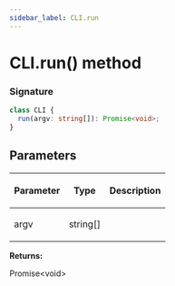 ```yaml
---
sidebar_label: CLI.run
---
```


# CLI.run() method

### Signature

```typescript
class CLI {
  run(argv: string[]): Promise<void>;
}
```

## Parameters

<table><thead><tr><th>

Parameter

</th><th>

Type

</th><th>

Description

</th></tr></thead>
<tbody><tr><td>

argv

</td><td>

string\[\]

</td><td>

</td></tr>
</tbody></table>

**Returns:**

Promise&lt;void&gt;
